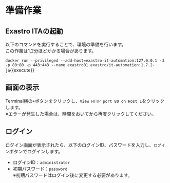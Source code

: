 # 準備作業
## Exastro ITAの起動
以下のコマンドを実行することで、環境の準備を行います。  
この作業は1,2分ほどかかる場合があります。  

`docker run --privileged --add-host=exastro-it-automation:127.0.0.1 -d -p 80:80 -p 443:443 --name exastro01 exastro/it-automation:1.7.2-ja`{{execute}}

## 画面の表示
Terminal横の`+`ボタンをクリックし、`View HTTP port 80 on Host 1`をクリックします。  
※エラーが発生した場合は、時間をおいてから再度クリックしてください。

## ログイン
ログイン画面が表示されたら、以下のログインID、パスワードを入力し、`ログイン`ボタンでログインします。  
- ログインID：`administrator`
- 初期パスワード：`password`  
※初期パスワードはログイン後に変更する必要があります。
